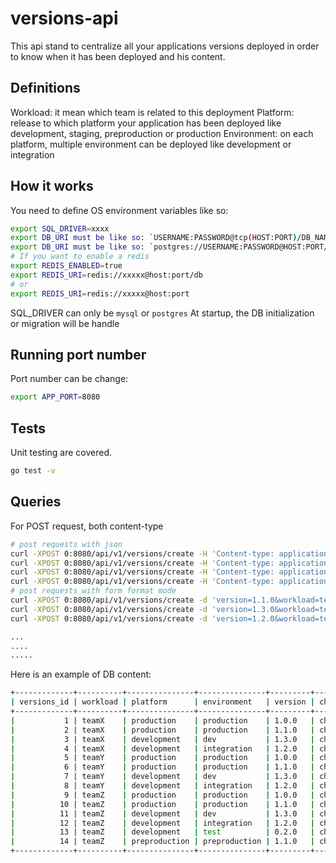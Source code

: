 # versions-api

This api stand to centralize all your applications versions deployed in order to know when it has been deployed and his content.

## Definitions

Workload: it mean which team is related to this deployment
Platform: release to which platform your application has been deployed like development, staging, preproduction or production
Environment: on each platform, multiple environment can be deployed like development or integration

## How it works

You need to define OS environment variables like so:

```bash
export SQL_DRIVER=xxxx
export DB_URI must be like so: `USERNAME:PASSWORD@tcp(HOST:PORT)/DB_NAME?charset=utf8&autocommit=true&multiStatements=true&maxAllowedPacket=0&interpolateParams=true`
export DB_URI must be like so: `postgres://USERNAME:PASSWORD@HOST:PORT/DB_NAME?sslmode=disable`
# If you want to enable a redis
export REDIS_ENABLED=true
export REDIS_URI=redis://xxxxx@host:port/db
# or 
export REDIS_URI=redis://xxxxx@host:port
```

SQL_DRIVER can only be `mysql` or `postgres`
At startup, the DB initialization or migration will be handle

## Running port number

Port number can be change:

```bash
export APP_PORT=8080
```

## Tests

Unit testing are covered.

```bash
go test -v
```

## Queries

For POST request, both content-type 

```bash
# post requests with json
curl -XPOST 0:8080/api/v1/versions/create -H 'Content-type: application/json' -d '{"version": "1.0.0","workload": "teamX", "environment":"production", "platform": "production", "changelogURL": "changelogURL", "raw": "rawContent"}'
curl -XPOST 0:8080/api/v1/versions/create -H 'Content-type: application/json' -d '{"version": "1.1.0","workload": "teamX", "environment":"production", "platform": "production", "changelogURL": "changelogURL", "raw": "rawContent"}'
curl -XPOST 0:8080/api/v1/versions/create -H 'Content-type: application/json' -d '{"version": "1.3.0","workload": "teamX", "environment":"dev", "platform": "development", "changelogURL": "changelogURL", "raw": "rawContent"}'
curl -XPOST 0:8080/api/v1/versions/create -H 'Content-type: application/json' -d '{"version": "1.2.0","workload": "teamX", "environment":"integration", "platform": "development", "changelogURL": "changelogURL", "raw": "rawContent"}'
# post requests with form format mode
curl -XPOST 0:8080/api/v1/versions/create -d 'version=1.1.0&workload=teamX&environment=production&platform=production&changelogURL=changelogURL&raw=rawContent'
curl -XPOST 0:8080/api/v1/versions/create -d 'version=1.3.0&workload=teamX&environment=production&platform=production&changelogURL=changelogURL&raw=rawContent'
curl -XPOST 0:8080/api/v1/versions/create -d 'version=1.2.0&workload=teamX&environment=production&platform=production&changelogURL=changelogURL&raw=rawContent'

...
....
.....
```

Here is an example of DB content:
```bash
+-------------+----------+---------------+---------------+---------+---------------+------------+---------------------+
| versions_id | workload | platform      | environment   | version | changelog_url | raw        | date                |
+-------------+----------+---------------+---------------+---------+---------------+------------+---------------------+
|           1 | teamX    | production    | production    | 1.0.0   | changelogURL  | rawContent | 2020-11-20 15:56:49 |
|           2 | teamX    | production    | production    | 1.1.0   | changelogURL  | rawContent | 2020-11-20 15:56:49 |
|           3 | teamX    | development   | dev           | 1.3.0   | changelogURL  | rawContent | 2020-11-20 15:56:49 |
|           4 | teamX    | development   | integration   | 1.2.0   | changelogURL  | rawContent | 2020-11-20 15:56:49 |
|           5 | teamY    | production    | production    | 1.0.0   | changelogURL  | rawContent | 2020-11-20 15:56:49 |
|           6 | teamY    | production    | production    | 1.1.0   | changelogURL  | rawContent | 2020-11-20 15:56:50 |
|           7 | teamY    | development   | dev           | 1.3.0   | changelogURL  | rawContent | 2020-11-20 15:56:50 |
|           8 | teamY    | development   | integration   | 1.2.0   | changelogURL  | rawContent | 2020-11-20 15:56:50 |
|           9 | teamZ    | production    | production    | 1.0.0   | changelogURL  | rawContent | 2020-11-20 15:56:50 |
|          10 | teamZ    | production    | production    | 1.1.0   | changelogURL  | rawContent | 2020-11-20 15:56:50 |
|          11 | teamZ    | development   | dev           | 1.3.0   | changelogURL  | rawContent | 2020-11-20 15:56:51 |
|          12 | teamZ    | development   | integration   | 1.2.0   | changelogURL  | rawContent | 2020-11-20 15:56:51 |
|          13 | teamZ    | development   | test          | 0.2.0   | changelogURL  | rawContent | 2020-11-20 15:56:51 |
|          14 | teamZ    | preproduction | preproduction | 1.1.0   | changelogURL  | rawContent | 2020-11-20 15:56:52 |
+-------------+----------+---------------+---------------+---------+---------------+------------+---------------------+
```